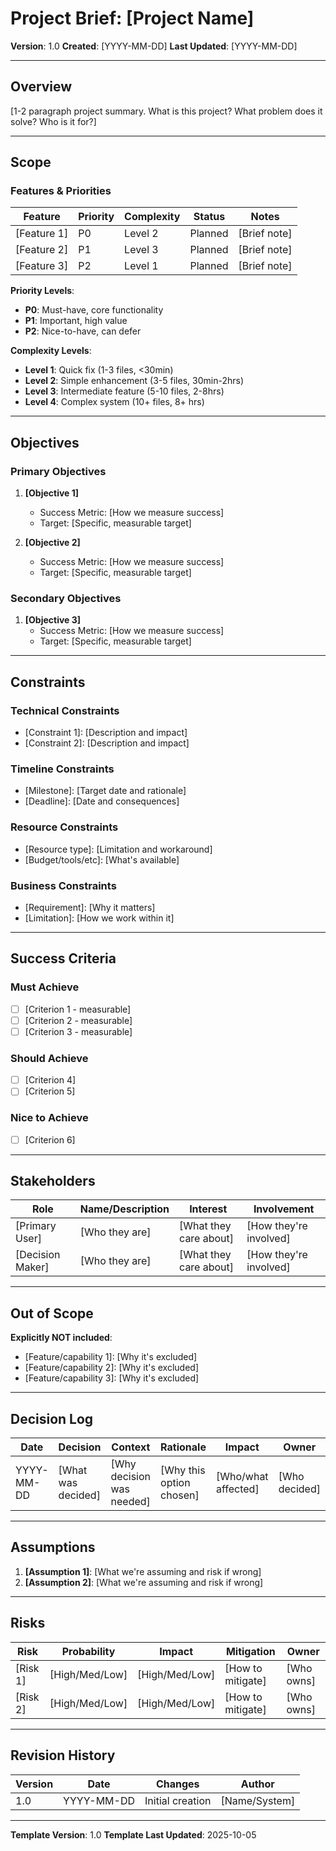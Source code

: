 # Project Brief: [Project Name]

<!-- IMPORT NOTE: This file may be pre-populated from existing project documentation -->
<!-- Sections marked with [IMPORTED FROM: source] were auto-detected from your project -->
<!-- Sections marked with [TO BE DEFINED] need manual input during guided creation -->

**Version**: 1.0
**Created**: [YYYY-MM-DD]
**Last Updated**: [YYYY-MM-DD]

---

## Overview
<!-- IMPORT SOURCE: README.md or manual entry -->

[1-2 paragraph project summary. What is this project? What problem does it solve? Who is it for?]

---

## Scope
<!-- IMPORT SOURCE: README.md (Features section), code structure analysis, or manual entry -->

### Features & Priorities

| Feature | Priority | Complexity | Status | Notes |
|---------|----------|------------|--------|-------|
| [Feature 1] | P0 | Level 2 | Planned | [Brief note] |
| [Feature 2] | P1 | Level 3 | Planned | [Brief note] |
| [Feature 3] | P2 | Level 1 | Planned | [Brief note] |

**Priority Levels**:
- **P0**: Must-have, core functionality
- **P1**: Important, high value
- **P2**: Nice-to-have, can defer

**Complexity Levels**:
- **Level 1**: Quick fix (1-3 files, <30min)
- **Level 2**: Simple enhancement (3-5 files, 30min-2hrs)
- **Level 3**: Intermediate feature (5-10 files, 2-8hrs)
- **Level 4**: Complex system (10+ files, 8+ hrs)

---

## Objectives
<!-- IMPORT SOURCE: Manual entry (rarely in existing docs) -->

### Primary Objectives

1. **[Objective 1]**
   - Success Metric: [How we measure success]
   - Target: [Specific, measurable target]

2. **[Objective 2]**
   - Success Metric: [How we measure success]
   - Target: [Specific, measurable target]

### Secondary Objectives

1. **[Objective 3]**
   - Success Metric: [How we measure success]
   - Target: [Specific, measurable target]

---

## Constraints
<!-- IMPORT SOURCE: CLAUDE.md, package.json, or manual entry -->

### Technical Constraints
- [Constraint 1]: [Description and impact]
- [Constraint 2]: [Description and impact]

### Timeline Constraints
- [Milestone]: [Target date and rationale]
- [Deadline]: [Date and consequences]

### Resource Constraints
- [Resource type]: [Limitation and workaround]
- [Budget/tools/etc]: [What's available]

### Business Constraints
- [Requirement]: [Why it matters]
- [Limitation]: [How we work within it]

---

## Success Criteria

### Must Achieve
- [ ] [Criterion 1 - measurable]
- [ ] [Criterion 2 - measurable]
- [ ] [Criterion 3 - measurable]

### Should Achieve
- [ ] [Criterion 4]
- [ ] [Criterion 5]

### Nice to Achieve
- [ ] [Criterion 6]

---

## Stakeholders

| Role | Name/Description | Interest | Involvement |
|------|------------------|----------|-------------|
| [Primary User] | [Who they are] | [What they care about] | [How they're involved] |
| [Decision Maker] | [Who they are] | [What they care about] | [How they're involved] |

---

## Out of Scope

**Explicitly NOT included**:
- [Feature/capability 1]: [Why it's excluded]
- [Feature/capability 2]: [Why it's excluded]
- [Feature/capability 3]: [Why it's excluded]

---

## Decision Log

| Date | Decision | Context | Rationale | Impact | Owner |
|------|----------|---------|-----------|--------|-------|
| YYYY-MM-DD | [What was decided] | [Why decision was needed] | [Why this option chosen] | [Who/what affected] | [Who decided] |

---

## Assumptions

1. **[Assumption 1]**: [What we're assuming and risk if wrong]
2. **[Assumption 2]**: [What we're assuming and risk if wrong]

---

## Risks

| Risk | Probability | Impact | Mitigation | Owner |
|------|-------------|--------|------------|-------|
| [Risk 1] | [High/Med/Low] | [High/Med/Low] | [How to mitigate] | [Who owns] |
| [Risk 2] | [High/Med/Low] | [High/Med/Low] | [How to mitigate] | [Who owns] |

---

## Revision History

| Version | Date | Changes | Author |
|---------|------|---------|--------|
| 1.0 | YYYY-MM-DD | Initial creation | [Name/System] |

---

**Template Version**: 1.0
**Template Last Updated**: 2025-10-05
